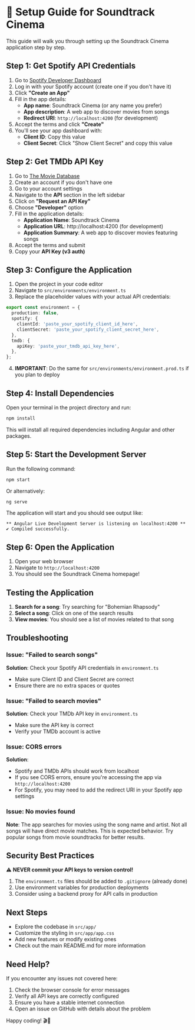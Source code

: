 # 🚀 Setup Guide for Soundtrack Cinema

This guide will walk you through setting up the Soundtrack Cinema application step by step.

## Step 1: Get Spotify API Credentials

1. Go to [Spotify Developer Dashboard](https://developer.spotify.com/dashboard)
2. Log in with your Spotify account (create one if you don't have it)
3. Click **"Create an App"**
4. Fill in the app details:
   - **App name**: Soundtrack Cinema (or any name you prefer)
   - **App description**: A web app to discover movies from songs
   - **Redirect URI**: `http://localhost:4200` (for development)
5. Accept the terms and click **"Create"**
6. You'll see your app dashboard with:
   - **Client ID**: Copy this value
   - **Client Secret**: Click "Show Client Secret" and copy this value

## Step 2: Get TMDb API Key

1. Go to [The Movie Database](https://www.themoviedb.org/)
2. Create an account if you don't have one
3. Go to your account settings
4. Navigate to the **API** section in the left sidebar
5. Click on **"Request an API Key"**
6. Choose **"Developer"** option
7. Fill in the application details:
   - **Application Name**: Soundtrack Cinema
   - **Application URL**: http://localhost:4200 (for development)
   - **Application Summary**: A web app to discover movies featuring songs
8. Accept the terms and submit
9. Copy your **API Key (v3 auth)**

## Step 3: Configure the Application

1. Open the project in your code editor
2. Navigate to `src/environments/environment.ts`
3. Replace the placeholder values with your actual API credentials:

```typescript
export const environment = {
  production: false,
  spotify: {
    clientId: 'paste_your_spotify_client_id_here',
    clientSecret: 'paste_your_spotify_client_secret_here',
  },
  tmdb: {
    apiKey: 'paste_your_tmdb_api_key_here',
  },
};
```

4. **IMPORTANT**: Do the same for `src/environments/environment.prod.ts` if you plan to deploy

## Step 4: Install Dependencies

Open your terminal in the project directory and run:

```bash
npm install
```

This will install all required dependencies including Angular and other packages.

## Step 5: Start the Development Server

Run the following command:

```bash
npm start
```

Or alternatively:

```bash
ng serve
```

The application will start and you should see output like:

```
** Angular Live Development Server is listening on localhost:4200 **
✔ Compiled successfully.
```

## Step 6: Open the Application

1. Open your web browser
2. Navigate to `http://localhost:4200`
3. You should see the Soundtrack Cinema homepage!

## Testing the Application

1. **Search for a song**: Try searching for "Bohemian Rhapsody"
2. **Select a song**: Click on one of the search results
3. **View movies**: You should see a list of movies related to that song

## Troubleshooting

### Issue: "Failed to search songs"

**Solution**: Check your Spotify API credentials in `environment.ts`
- Make sure Client ID and Client Secret are correct
- Ensure there are no extra spaces or quotes

### Issue: "Failed to search movies"

**Solution**: Check your TMDb API key in `environment.ts`
- Make sure the API key is correct
- Verify your TMDb account is active

### Issue: CORS errors

**Solution**: 
- Spotify and TMDb APIs should work from localhost
- If you see CORS errors, ensure you're accessing the app via `http://localhost:4200`
- For Spotify, you may need to add the redirect URI in your Spotify app settings

### Issue: No movies found

**Note**: The app searches for movies using the song name and artist. Not all songs will have direct movie matches. This is expected behavior. Try popular songs from movie soundtracks for better results.

## Security Best Practices

⚠️ **NEVER commit your API keys to version control!**

1. The `environment.ts` files should be added to `.gitignore` (already done)
2. Use environment variables for production deployments
3. Consider using a backend proxy for API calls in production

## Next Steps

- Explore the codebase in `src/app/`
- Customize the styling in `src/app/app.css`
- Add new features or modify existing ones
- Check out the main README.md for more information

## Need Help?

If you encounter any issues not covered here:
1. Check the browser console for error messages
2. Verify all API keys are correctly configured
3. Ensure you have a stable internet connection
4. Open an issue on GitHub with details about the problem

Happy coding! 🎬🎵
